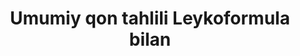 ﻿---
title: Umumiy qon tahlili Leykoformula bilan
group: Umumiy klinik tahlillar
price: 40 000
duration: 30-60 daqiqa
---
